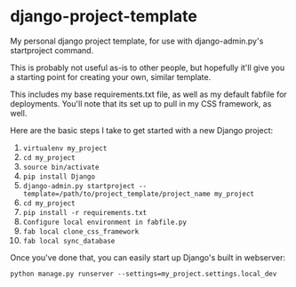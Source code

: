 django-project-template
=======================

My personal django project template, for use with django-admin.py&#39;s startproject command.

This is probably not useful as-is to other people, but hopefully it'll give you a starting point for creating your own, similar template.

This includes my base requirements.txt file, as well as my default fabfile for deployments. You'll note that its set up to pull in my CSS framework, as well.

Here are the basic steps I take to get started with a new Django project:

1. `virtualenv my_project`
2. `cd my_project`
3. `source bin/activate`
4. `pip install Django`
5. `django-admin.py startproject --template=/path/to/project_template/project_name my_project`
6. `cd my_project`
7. `pip install -r requirements.txt`
8. `Configure local environment in fabfile.py`
9. `fab local clone_css_framework`
10. `fab local sync_database`

Once you've done that, you can easily start up Django's built in webserver:

`python manage.py runserver --settings=my_project.settings.local_dev`

